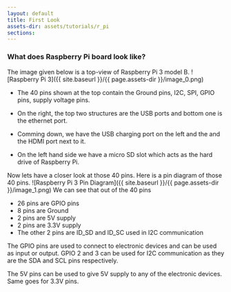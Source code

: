 ```yaml
---
layout: default
title: First Look
assets-dir: assets/tutorials/r_pi
sections:
---
```


### What does Raspberry Pi board look like?

The image given below is a top-view of Raspberry Pi 3 model B.
![Raspberry Pi 3]({{ site.baseurl }}/{{ page.assets-dir }}/image_0.png)

- The 40 pins shown at the top contain the Ground pins, I2C, SPI, GPIO pins, supply voltage pins.

- On the right, the top two structures are the USB ports and bottom one is the ethernet port.

- Comming down, we have the USB charging port on the left and the and the HDMI port next to it.

- On the left hand side we have a micro SD slot which acts as the hard drive of Raspberry Pi.


Now lets have a closer look at those 40 pins. Here is a pin diagram of those 40 pins.
![Raspberry Pi 3 Pin Diagram]({{ site.baseurl }}/{{ page.assets-dir }}/image_1.png)
We can see that out of the 40 pins

- 26 pins are GPIO pins
- 8 pins are Ground
- 2 pins are 5V supply
- 2 pins are 3.3V supply
- The other 2 pins are ID_SD and ID_SC used in I2C communication

The GPIO pins are used to connect to electronic devices and can be used as input or output. GPIO 2 and 3 can be used for I2C communication as they are the SDA and SCL pins respectively.

The 5V pins can be used to give 5V supply to any of the electronic devices. Same goes for 3.3V pins.
